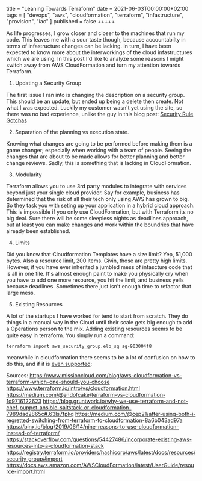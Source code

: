 title = "Leaning Towards Terraform"
date = 2021-06-03T00:00:00+02:00
tags = [
    "devops",
    "aws",
    "cloudformation",
    "terraform",
    "infastructure",
    "provision",
    "iac"
]
published = false
+++++

As life progresses, I grow closer and closer to the machines that run my code. This leaves me with a sour taste though, because accountabilty in terms of infastructure changes can be lacking. In turn, I have been expected to know more about the interworkings of the cloud infastructures which we are using. In this post I'd like to analyze some reasons I might switch away from AWS CloudFormation and turn my attention towards Terraform.


1. Updating a Security Group

The first issue I ran into is changing the description on a security group. This should be an update, but ended up being a delete then create. Not what I was expected. Luckily my customer wasn't yet using the site, so there was no bad experience, unlike the guy in this blog post: [Security Rule Gotchas](https://jlordiales.me/posts/2018/01/aws-cloudformation-gotchas-security-groups/)


2. Separation of the planning vs execution state.

Knowing what changes are going to be performed before making them is a game changer; especially when working with a team of people. Seeing the changes that are about to be made allows for better planning and better change reviews. Sadly, this is something that is lacking in CloudFormation.


3. Modularity

Terraform allows you to use 3rd party modules to integrate with services beyond just your single cloud provider. Say for example, business has determined that the risk of all their tech only using AWS has grown to big. So they task you with seting up your application in a hybrid cloud approach. This is impossible if you only use CloudFormation, but with Terraform its no big deal. Sure there will be some sleepless nights as deadlines approach, but at least you can make changes and work within the boundries that have already been established.


4. Limits

Did you know that Cloudformation Templates have a size limit? Yep, 51,000 bytes. Also a resource limit, 200 items. Givin, those are pretty high limits. However, if you have ever inherited a jumbled mess of infascture code that is all in one file. It's almost enough paint to make you physically cry when you have to add one more resource, you hit the limit, and business yells because deadlines. Sometimes there just isn't enough time to refactor that large mess.


5. Existing Resources 

A lot of the startups I have worked for tend to start from scratch. They do things in a manual way in the Cloud until their scale gets big enough to add a Operations person to the mix. Adding existing resources seems to be quite easy in terraform. You simply run a command:

```
terraform import aws_security_group.elb_sg sg-903004f8
```

meanwhile in cloudformation there seems to be a lot of confusion on how to do this, and if it is [even supported](https://stackoverflow.com/questions/54427486/incorporate-existing-aws-resources-into-a-cloudformation-stack):



Sources:
https://www.missioncloud.com/blog/aws-cloudformation-vs-terraform-which-one-should-you-choose
https://www.terraform.io/intro/vs/cloudformation.html
https://medium.com/@endofcake/terraform-vs-cloudformation-1d9716122623
https://blog.gruntwork.io/why-we-use-terraform-and-not-chef-puppet-ansible-saltstack-or-cloudformation-7989dad2865c#.63ls7fpkq
https://medium.com/@cep21/after-using-both-i-regretted-switching-from-terraform-to-cloudformation-8a6b043ad97a
https://binx.io/blog/2019/06/14/nine-reasons-to-use-cloudformation-instead-of-terraform/
https://stackoverflow.com/questions/54427486/incorporate-existing-aws-resources-into-a-cloudformation-stack
https://registry.terraform.io/providers/hashicorp/aws/latest/docs/resources/security_group#import
https://docs.aws.amazon.com/AWSCloudFormation/latest/UserGuide/resource-import.html

